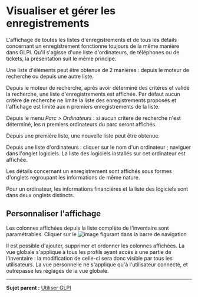 Visualiser et gérer les enregistrements
==============================

L'affichage de toutes les listes d'enregistrements et de tous les détails concernant un enregistrement fonctionne toujours de la même manière dans GLPI. Qu'il s'agisse d'une liste d'ordinateurs, de téléphones ou de tickets, la présentation suit le même principe.

Une liste d'éléments peut être obtenue de 2 manières : depuis le moteur de recherche ou depuis une autre liste.

Depuis le moteur de recherche, après avoir déterminé des critères et validé la recherche, une liste d'enregistrements est affichée. Par défaut aucun critère de recherche ne limite la liste des enregistrements
proposés et l'affichage est limité aux n premiers enregistrements de la liste.

Depuis le menu *Parc > Ordinateurs* : si aucun critère de recherche n'est déterminé, les n premiers ordinateurs du parc seront affichés.

Depuis une première liste, une nouvelle liste peut être obtenue.

Depuis une liste d'ordinateurs : cliquer sur le nom d'un ordinateur ; naviguer dans l'onglet logiciels. La liste des logiciels installés sur cet ordinateur est affichée.

Les détails concernant un enregistrement sont affichés sous formes d'onglets regroupant les informations de même nature.

Pour un ordinateur, les informations financières et la liste des logiciels sont dans deux onglets distincts.

Personnaliser l'affichage
-------------------------

Les colonnes affichées depuis la liste complète de l'inventaire sont paramétrables. Cliquer sur le ![image](../image/options_search.png) figurant dans la barre de navigation

Il est possible d'ajouter, supprimer et ordonner les colonnes affichées. 
La vue globale s'applique à tous les profils ayant accès à une partie de l'inventaire : la modification de celle-ci sera donc visible par tous les utilisateurs. 
La vue personnelle ne s'applique qu'à l'utilisateur connecté, et outrepasse les réglages de la vue globale.

--------------
**Sujet parent :** [Utiliser GLPI](index.php?fr/02_premiers_pas_avec_GLPI/03_utiliser_GLPI/01_utiliser_GLPI.md)
